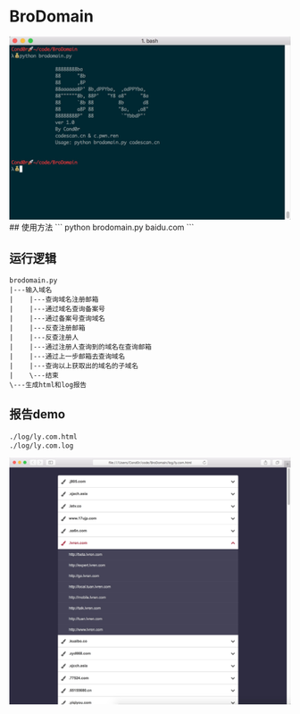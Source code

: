 # BroDomain


<img src=./log/logo.png>
## 使用方法
```
python brodomain.py baidu.com
```


## 运行逻辑

    brodomain.py
    |---输入域名
    |    |---查询域名注册邮箱
    |    |---通过域名查询备案号
    |    |---通过备案号查询域名
    |    |---反查注册邮箱
    |    |---反查注册人
    |    |---通过注册人查询到的域名在查询邮箱
    |    |---通过上一步邮箱去查询域名
    |    |---查询以上获取出的域名的子域名
    |    \---结束
    \---生成html和log报告

## 报告demo
  ```
  ./log/ly.com.html
  ./log/ly.com.log
  ```
  <img src=./log/pic.png>
